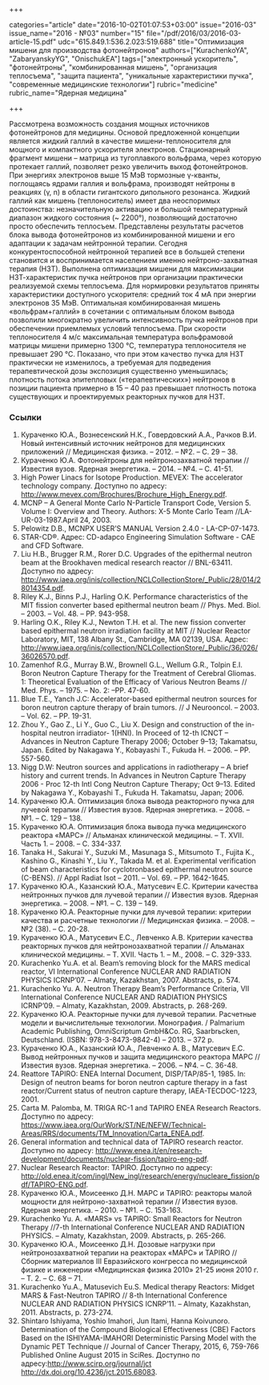 +++

categories="article"
date="2016-10-02T01:07:53+03:00"
issue="2016-03"
issue_name="2016 - №03"
number="15"
file="/pdf/2016/03/2016-03-article-15.pdf"
udc="615.849.1:536.2.023:519.688"
title="Оптимизация мишени для производства фотонейтронов"
authors=["KurachenkoYA", "ZabaryanskyYG", "OnischukEA"]
tags=["электронный ускоритель", "фотонейтроны", "комбинированная мишень", "организация теплосъема", "защита пациента", "уникальные характеристики пучка", "современные медицинские технологии"]
rubric="medicine"
rubric_name="Ядерная медицина"

+++

Рассмотрена возможность создания мощных источников фотонейтронов для медицины. 
Основой предложенной концепции является жидкий галлий в качестве мишени-теплоносителя для мощного и компактного ускорителя электронов. 
Стационарный фрагмент мишени – матрица из тугоплавкого вольфрама, через которую протекает галлий, позволяет резко увеличить выход фотонейтронов. 
При энергиях электронов выше 15 МэВ тормозные γ-кванты, поглощаясь ядрами галлия и вольфрама, производят нейтроны в реакциях (γ, n) в области гигантского дипольного резонанса.
Жидкий галлий как мишень (теплоноситель) имеет два неоспоримых достоинства: незначительную активацию и большой температурный диапазон жидкого состояния (~ 2200°), позволяющий достаточно просто обеспечить теплосъем. 
Представлены результаты расчетов блока вывода фотонейтронов из комбинированной мишени и его адаптации к задачам нейтронной терапии. 
Сегодня конкурентоспособной нейтронной терапией все в большей степени становится и воспринимается населением именно нейтроно-захватная терапия (НЗТ). 
Выполнена оптимизация мишени для максимизации НЗТ-характеристик пучка нейтронов при организации практически реализуемой схемы теплосъема. 
Для нормировки результатов приняты характеристики доступного ускорителя: средний ток 4 мА при энергии электронов 35 МэВ. 
Оптимальная комбинированная мишень «вольфрам+галлий» в сочетании с оптимальным блоком вывода позволили многократно увеличить интенсивность пучка нейтронов при обеспечении приемлемых условий теплосъема. 
При скорости теплоносителя 4 м/с максимальная температура вольфрамовой матрицы мишени примерно 1300 °C, температура теплоносителя не превышает 290 °C. 
Показано, что при этом качество пучка для НЗТ практически не изменилось, а требуемая для подведения терапевтической дозы экспозиция существенно уменьшилась; плотность потока эпитепловых («терапевтических») нейтронов в позиции пациента примерно в 15 – 40 раз превышает плотность потока существующих и проектируемых реакторных пучков для НЗТ.

### Ссылки

1. Кураченко Ю.А., Вознесенский Н.К., Говердовский А.А., Рачков В.И. Новый интенсивный источник нейтронов для медицинских приложений // Медицинская физика. – 2012. – №2. – С. 29 – 38.
2. Кураченко Ю.А. Фотонейтроны для нейтронозахватной терапии // Известия вузов. Ядерная энергетика. – 2014. – №4. – С. 41-51.
3. High Power Linacs for Isotope Production. MEVEX: The accelerator technology company. Доступно по адресу: http://www.mevex.com/Brochures/Brochure_High_Energy.pdf.
4. MCNP – A General Monte Carlo N-Particle Transport Code, Version 5. Volume I: Overview and Theory. Authors: X-5 Monte Carlo Team //LA-UR-03-1987.April 24, 2003.
5. Pelowitz D.B., MCNPX USER’S MANUAL Version 2.4.0 - LA-CP-07-1473.
6. STAR-CD®. Адрес: CD-adapco Engineering Simulation Software - CAE and CFD Software.
7. Liu H.B., Brugger R.M., Rorer D.C. Upgrades of the epithermal neutron beam at the Brookhaven medical research reactor // BNL-63411. Доступно по адресу: http://www.iaea.org/inis/collection/NCLCollectionStore/_Public/28/014/28014354.pdf.
8. Riley K.J., Binns P.J., Harling O.K. Performance characteristics of the MIT fission converter based epithermal neutron beam // Phys. Med. Biol. – 2003. – Vol. 48. – PP. 943-958.
9. Harling O.K., Riley K.J., Newton T.H. et al. The new fission converter based epithermal neutron irradiation facility at MIT // Nuclear Reactor Laboratory, MIT, 138 Albany St., Cambridge, MA 02139, USA. Адрес: http://www.iaea.org/inis/collection/NCLCollectionStore/_Public/36/026/36026570.pdf.
10. Zamenhof R.G., Murray B.W., Brownell G.L., Wellum G.R., Tolpin E.I. Boron Neutron Capture Therapy for the Treatment of Cerebral Gliomas. 1: Theoretical Evaluation of the Efficacy of Various Neutron Beams // Med. Phys. – 1975. – No. 2: –PP. 47-60.
11. Blue T.E., Yanch J.C: Accelerator-based epithermal neutron sources for boron neutron capture therapy of brain tumors. // J Neurooncol. – 2003. – Vol. 62. – PP. 19-31.
12. Zhou Y., Gao Z., Li Y., Guo C., Liu X. Design and construction of the in-hospital neutron irradiator- 1(HNI). In Proceed of 12-th ICNCT – Advances in Neutron Capture Therapy 2006; October 9–13; Takamatsu, Japan. Edited by Nakagawa Y., Kobayashi T., Fukuda H. – 2006. – PP. 557-560.
13. Nigg D.W: Neutron sources and applications in radiotherapy – A brief history and current trends. In Advances in Neutron Capture Therapy 2006 - Proc 12-th Intl Cong Neutron Capture Therapy; Oct 9–13. Edited by Nakagawa Y., Kobayashi T., Fukuda H. Takamatsu, Japan; 2006.
14. Кураченко Ю.А. Оптимизация блока вывода реакторного пучка для лучевой терапии // Известия вузов. Ядерная энергетика. – 2008. – №1. – С. 129 – 138.
15. Кураченко Ю.А. Оптимизация блока вывода пучка медицинского реактора «МАРС» // Альманах клинической медицины. – Т. XVII. Часть 1. – 2008. – С. 334-337.
16. Tanaka H., Sakurai Y., Suzuki M., Masunaga S., Mitsumoto T., Fujita K., Kashino G., Kinashi Y., Liu Y., Takada M. et al. Experimental verification of beam characteristics for cyclotronbased epithermal neutron source (C-BENS). // Appl Radiat Isot – 2011. – Vol. 69. – PP. 1642-1645.
17. Кураченко Ю.А., Казанский Ю.А., Матусевич Е.С. Критерии качества нейтронных пучков для лучевой терапии // Известия вузов. Ядерная энергетика. – 2008. – №1. – С. 139 – 149.
18. Кураченко Ю.А. Реакторные пучки для лучевой терапии: критерии качества и расчетные технологии // Медицинская физика. – 2008. – №2 (38). – С. 20-28.
19. Кураченко Ю.А., Матусевич Е.С., Левченко А.В. Критерии качества реакторных пучков для нейтронозахватной терапии // Альманах клинической медицины. – Т. XVII. Часть 1. – М., 2008. – С. 329-333.
20. Kurachenko Yu.A. et al. Beam’s removing block for the MARS medical reactor, VI International Conference NUCLEAR AND RADIATION PHYSICS ICRNP’07. – Almaty, Kazakhstan, 2007. Abstracts, p. 574.
21. Kurachenko Yu. A. Neutron Therapy Beam’s Performance Criteria, VII International Conference NUCLEAR AND RADIATION PHYSICS ICRNP’09. – Almaty, Kazakhstan, 2009. Abstracts, p. 268-269.
22. Кураченко Ю.А. Реакторные пучки для лучевой терапии. Расчетные модели и вычислительные технологии. Монография. / Palmarium Academic Publishing, OmniScriptum GmbH&Co. RG, Saarbrьcken, Deutschland. (ISBN: 978-3-8473-9842-4) – 2013. – 372 p.
23. Кураченко Ю.А., Казанский Ю.А., Левченко А. В., Матусевич Е.С. Вывод нейтронных пучков и защита медицинского реактора МАРС // Известия вузов. Ядерная энергетика. – 2006. – №4. – С. 36-48.
24. Reattore TAPIRO: ENEA Internal Document, DISP/TAP/85-1, 1985. In: Design of neutron beams for boron neutron capture therapy in a fast reactor/Current status of neutron capture therapy, IAEA-TECDOC-1223, 2001.
25. Carta M. Palomba, M. TRIGA RC-1 and TAPIRO ENEA Research Reactors. Доступно по адресу: https://www.iaea.org/OurWork/ST/NE/NEFW/Technical-Areas/RRS/documents/TM_Innovation/Carta_ENEA.pdf.
26. General information and technical data of TAPIRO research reactor. Доступно по адресу: http://www.enea.it/en/research-development/documents/nuclear-fission/tapiro-eng-pdf.
27. Nuclear Research Reactor: TAPIRO. Доступно по адресу: http://old.enea.it/com/ingl/New_ingl/research/energy/nucleare_fission/pdf/TAPIRO-ENG.pdf.
28. Кураченко Ю.А., Моисеенко Д.Н. МАРС и TAPIRO: реакторы малой мощности для нейтроно-захватной терапии // Известия вузов. Ядерная энергетика. – 2010. – №1. – С. 153-163.
29. Kurachenko Yu. A. «MARS» vs TAPIRO: Small Reactors for Neutron Therapy //7-th International Conference NUCLEAR AND RADIATION PHYSICS. – Almaty, Kazakhstan, 2009. Abstracts, p. 265-266.
30. Кураченко Ю.А., Моисеенко Д.Н. Дозовые нагрузки при нейтронозахватной терапии на реакторах «МАРС» и TAPIRO // Сборник материалов III Евразийского конгресса по медицинской физике и инженерии «Медицинская физика 2010» 21-25 июня 2010 г. – Т. 2. – С. 68 – 71.
31. Kurachenko Yu.A., Matusevich Eu.S. Medical therapy Reactors: Midget MARS & Fast-Neutron TAPIRO // 8-th International Conference NUCLEAR AND RADIATION PHYSICS ICNRP’11. – Almaty, Kazakhstan, 2011. Abstracts, p. 273-274.
32. Shintaro Ishiyama, Yoshio Imahori, Jun Itami, Hanna Koivunoro. Determination of the Compound Biological Effectiveness (CBE) Factors Based on the ISHIYAMA-IMAHORI Deterministic Parsing Model with the Dynamic PET Technique // Journal of Cancer Therapy, 2015, 6, 759-766 Published Online August 2015 in SciRes. Доступно по адресу:http://www.scirp.org/journal/jct http://dx.doi.org/10.4236/jct.2015.68083.